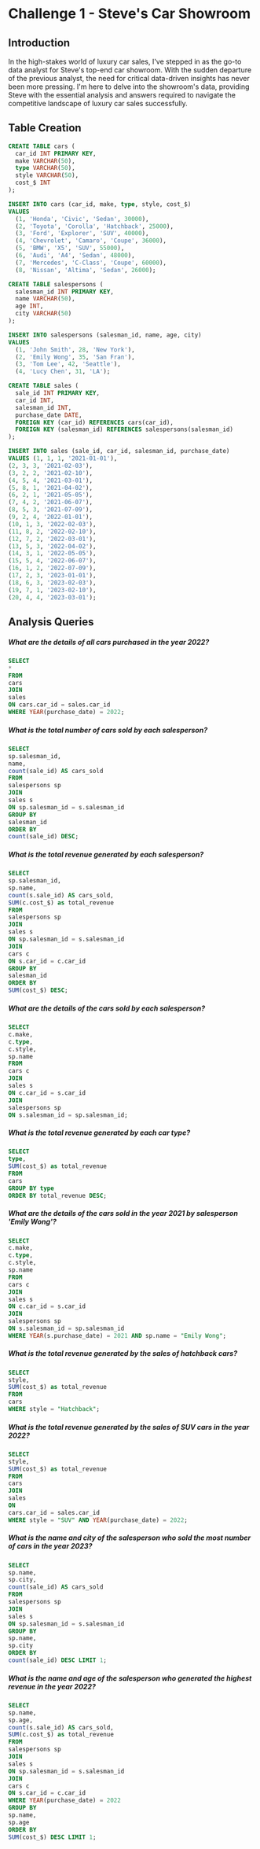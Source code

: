 # Challenge 1 - Steve's Car Showroom

## Introduction

In the high-stakes world of luxury car sales, I've stepped in as the go-to data analyst for Steve's top-end car showroom. With the sudden departure of the previous analyst, the need for critical data-driven insights has never been more pressing. I'm here to delve into the showroom's data, providing Steve with the essential analysis and answers required to navigate the competitive landscape of luxury car sales successfully.

## Table Creation
```sql
CREATE TABLE cars (
  car_id INT PRIMARY KEY,
  make VARCHAR(50),
  type VARCHAR(50),
  style VARCHAR(50),
  cost_$ INT
);

INSERT INTO cars (car_id, make, type, style, cost_$)
VALUES 
  (1, 'Honda', 'Civic', 'Sedan', 30000),
  (2, 'Toyota', 'Corolla', 'Hatchback', 25000),
  (3, 'Ford', 'Explorer', 'SUV', 40000),
  (4, 'Chevrolet', 'Camaro', 'Coupe', 36000),
  (5, 'BMW', 'X5', 'SUV', 55000),
  (6, 'Audi', 'A4', 'Sedan', 48000),
  (7, 'Mercedes', 'C-Class', 'Coupe', 60000),
  (8, 'Nissan', 'Altima', 'Sedan', 26000);

CREATE TABLE salespersons (
  salesman_id INT PRIMARY KEY,
  name VARCHAR(50),
  age INT,
  city VARCHAR(50)
);

INSERT INTO salespersons (salesman_id, name, age, city)
VALUES 
  (1, 'John Smith', 28, 'New York'),
  (2, 'Emily Wong', 35, 'San Fran'),
  (3, 'Tom Lee', 42, 'Seattle'),
  (4, 'Lucy Chen', 31, 'LA');

CREATE TABLE sales (
  sale_id INT PRIMARY KEY,
  car_id INT,
  salesman_id INT,
  purchase_date DATE,
  FOREIGN KEY (car_id) REFERENCES cars(car_id),
  FOREIGN KEY (salesman_id) REFERENCES salespersons(salesman_id)
);

INSERT INTO sales (sale_id, car_id, salesman_id, purchase_date)
VALUES (1, 1, 1, '2021-01-01'),
(2, 3, 3, '2021-02-03'),
(3, 2, 2, '2021-02-10'),
(4, 5, 4, '2021-03-01'),
(5, 8, 1, '2021-04-02'),
(6, 2, 1, '2021-05-05'),
(7, 4, 2, '2021-06-07'),
(8, 5, 3, '2021-07-09'),
(9, 2, 4, '2022-01-01'),
(10, 1, 3, '2022-02-03'),
(11, 8, 2, '2022-02-10'),
(12, 7, 2, '2022-03-01'),
(13, 5, 3, '2022-04-02'),
(14, 3, 1, '2022-05-05'),
(15, 5, 4, '2022-06-07'),
(16, 1, 2, '2022-07-09'),
(17, 2, 3, '2023-01-01'),
(18, 6, 3, '2023-02-03'),
(19, 7, 1, '2023-02-10'),
(20, 4, 4, '2023-03-01');

```

## Analysis Queries

##### What are the details of all cars purchased in the year 2022?
```sql
SELECT 
* 
FROM 
cars 
JOIN
sales
ON cars.car_id = sales.car_id
WHERE YEAR(purchase_date) = 2022;
```

##### What is the total number of cars sold by each salesperson?
```sql
SELECT
sp.salesman_id,
name,
count(sale_id) AS cars_sold
FROM
salespersons sp
JOIN
sales s
ON sp.salesman_id = s.salesman_id
GROUP BY 
salesman_id
ORDER BY 
count(sale_id) DESC;
```

##### What is the total revenue generated by each salesperson?
```sql
SELECT
sp.salesman_id,
sp.name,
count(s.sale_id) AS cars_sold,
SUM(c.cost_$) as total_revenue
FROM
salespersons sp
JOIN
sales s
ON sp.salesman_id = s.salesman_id
JOIN
cars c
ON s.car_id = c.car_id
GROUP BY 
salesman_id
ORDER BY 
SUM(cost_$) DESC;
```

##### What are the details of the cars sold by each salesperson?
```sql
SELECT
c.make,
c.type,
c.style,
sp.name
FROM
cars c
JOIN
sales s
ON c.car_id = s.car_id
JOIN 
salespersons sp
ON s.salesman_id = sp.salesman_id;
```

##### What is the total revenue generated by each car type?
```sql
SELECT
type,
SUM(cost_$) as total_revenue
FROM
cars
GROUP BY type
ORDER BY total_revenue DESC;
```

##### What are the details of the cars sold in the year 2021 by salesperson 'Emily Wong'?
```sql
SELECT
c.make,
c.type,
c.style,
sp.name
FROM
cars c
JOIN
sales s
ON c.car_id = s.car_id
JOIN 
salespersons sp
ON s.salesman_id = sp.salesman_id
WHERE YEAR(s.purchase_date) = 2021 AND sp.name = "Emily Wong";
```

##### What is the total revenue generated by the sales of hatchback cars?
```sql
SELECT
style,
SUM(cost_$) as total_revenue
FROM
cars
WHERE style = "Hatchback";
```

##### What is the total revenue generated by the sales of SUV cars in the year 2022?
```sql
SELECT
style,
SUM(cost_$) as total_revenue
FROM
cars
JOIN
sales
ON 
cars.car_id = sales.car_id
WHERE style = "SUV" AND YEAR(purchase_date) = 2022;
```

##### What is the name and city of the salesperson who sold the most number of cars in the year 2023?
```sql
SELECT
sp.name,
sp.city,
count(sale_id) AS cars_sold
FROM
salespersons sp
JOIN
sales s
ON sp.salesman_id = s.salesman_id
GROUP BY 
sp.name,
sp.city
ORDER BY 
count(sale_id) DESC LIMIT 1;
```

##### What is the name and age of the salesperson who generated the highest revenue in the year 2022?
```sql
SELECT
sp.name,
sp.age,
count(s.sale_id) AS cars_sold,
SUM(c.cost_$) as total_revenue
FROM
salespersons sp
JOIN
sales s
ON sp.salesman_id = s.salesman_id
JOIN
cars c
ON s.car_id = c.car_id
WHERE YEAR(purchase_date) = 2022
GROUP BY 
sp.name,
sp.age
ORDER BY 
SUM(cost_$) DESC LIMIT 1;
```
